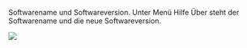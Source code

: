 Softwarename und Softwareversion.
Unter Menü Hilfe Über steht der Softwarename und die neue Softwareversion.

![](http://xpecto.github.io/docs/img/img_1421742602251.png)
